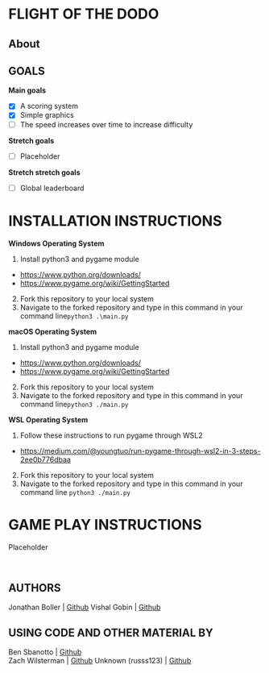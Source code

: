 # FLIGHT OF THE DODO

## About



## GOALS

**Main goals**
- [X] A scoring system
- [X] Simple graphics
- [ ] The speed increases over time to increase difficulty

**Stretch goals**
- [ ] Placeholder

**Stretch stretch goals**
- [ ] Global leaderboard

# INSTALLATION INSTRUCTIONS

**Windows Operating System**
1. Install python3 and pygame module
- https://www.python.org/downloads/
- https://www.pygame.org/wiki/GettingStarted

2. Fork this repository to your local system
3. Navigate to the forked repository and type in this command in your command line`python3 .\main.py`

**macOS Operating System**
1. Install python3 and pygame module
- https://www.python.org/downloads/
- https://www.pygame.org/wiki/GettingStarted

2. Fork this repository to your local system
3. Navigate to the forked repository and type in this command in your command line`python3 ./main.py`

**WSL Operating System**
1. Follow these instructions to run pygame through WSL2
- https://medium.com/@youngtuo/run-pygame-through-wsl2-in-3-steps-2ee0b776dbaa
2. Fork this repository to your local system
3. Navigate to the forked repository and type in this command in your command line `python3 ./main.py`

# GAME PLAY INSTRUCTIONS

Placeholder

<br>

## AUTHORS
Jonathan Boller | [Github](https://github.com/jorbian)
Vishal Gobin | [Github](https://github.com/vigobin)

## USING CODE AND OTHER MATERIAL BY
Ben Sbanotto | [Github](https://github.com/bsbanotto)  
Zach Wilsterman | [Github](https://github.com/wilstermanz)
Unknown (russs123) | [Github](https://github.com/russs123)